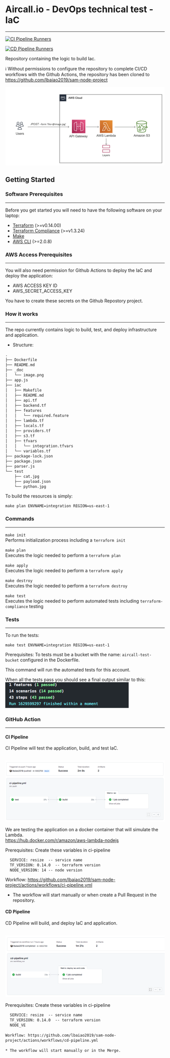 # Aircall.io - DevOps technical test - IaC
--------------------------------

[![CI Pipeline Runners](https://github.com/lbaiao2019/sam-node-project/actions/workflows/ci-pipeline.yml/badge.svg)](https://github.com/lbaiao2019/sam-node-project/actions/workflows/ci-pipeline.yml)

[![CD Pipeline Runners](https://github.com/lbaiao2019/sam-node-project/actions/workflows/cd-pipeline.yml/badge.svg)](https://github.com/lbaiao2019/sam-node-project/actions/workflows/cd-pipeline.yml)

Repository containing the logic to build Iac.

ℹ️ Without permissions to configure the repository to complete CI/CD workflows with the Github Actions, the repository has been cloned to https://github.com/lbaiao2019/sam-node-project


![Alt text](https://github.com/lbaiao2019/sam-node-project/blob/main/_doc/image.png)


## Getting Started 
### Software Prerequisites
--------------------------
 Before you get started you will need to have the following software on your laptop:      
      
* [Terraform](https://www.terraform.io/downloads.html) (>=v0.14.00)
* [Terraform Compliance](https://terraform-compliance.com/pages/installation/pip.html) (>=v1.3.24)
* [Make](https://www.gnu.org/software/make/)      
* [AWS CLI](https://docs.aws.amazon.com/cli/latest/userguide/install-cliv2.html) (>=2.0.8)

### AWS Access Prerequisites 
----------------------------
You will also need permission for Github Actions to deploy the IaC and deploy the application:

* AWS ACCESS KEY ID 
* AWS_SECRET_ACCESS_KEY

You have to create these secrets on the Github Repostory project.

### How it works
----------------
The repo currently contains logic to build, test, and deploy infrastructure and application.

- Structure:
```
.
├── Dockerfile
├── README.md
├── _doc
│   └── image.png
├── app.js
├── iac
│   ├── Makefile
│   ├── README.md
│   ├── api.tf
│   ├── backend.tf
│   ├── features
│   │   └── required.feature
│   ├── lambda.tf
│   ├── locals.tf
│   ├── providers.tf
│   ├── s3.tf
│   ├── tfvars
│   │   └── integration.tfvars
│   └── variables.tf
├── package-lock.json
├── package.json
├── parser.js
└── test
    ├── cat.jpg
    ├── payload.json
    └── python.jpg
```

To build the resources is simply:
```shell script
make plan ENVNAME=integration REGION=us-east-1
```

### Commands
------------
`make init`
<br />Performs initialization process including a `terraform init`

`make plan`
<br />Executes the logic needed to perform a `terraform plan`

`make apply`
<br />Executes the logic needed to perform a `terraform apply`

`make destroy`
<br />Executes the logic needed to perform a `terraform destroy`

`make test`
<br />Executes the logic needed to perform automated tests including `terraform-compliance` testing

### Tests 
--------- 
To run the tests:

```shell script
make test ENVNAME=integration REGION=us-east-1
```

Prerequisites: To tests must be a bucket with the name: `aircall-test-bucket` configured in the Dockerfile.


This command will run the automated tests for this account.

When all the tests pass you should see a final output similar to this:
<br />![Sample Test Result](https://github.com/lbaiao2019/sam-node-project/blob/main/_doc/test-result.png)

### GitHub Action 
--------- 

#### CI Pipeline

CI Pipeline will test the application, build, and test IaC.

<br />![Sample Pipeline](https://github.com/lbaiao2019/sam-node-project/blob/main/_doc/ci-pipeline.png)

We are testing the application on a docker container that will simulate the Lambda.
<br />https://hub.docker.com/r/amazon/aws-lambda-nodejs

Prerequisites: Create these variables in ci-pipeline
```
  SERVICE: resize  -- service name
  TF_VERSION: 0.14.0  -- terraform version
  NODE_VERSION: 14 -- node version
```
Workflow: https://github.com/lbaiao2019/sam-node-project/actions/workflows/ci-pipeline.yml

* The workflow will start manually or when create a Pull Request in the repository.

#### CD Pipeline

CD Pipeline will build, and deploy IaC and application.

<br />![Sample Pipeline](https://github.com/lbaiao2019/sam-node-project/blob/main/_doc/cd-pipeline.png)

Prerequisites: Create these variables in ci-pipeline
```
  SERVICE: resize  -- service name
  TF_VERSION: 0.14.0  -- terraform version
  NODE_VE

Workflow: https://github.com/lbaiao2019/sam-node-project/actions/workflows/cd-pipeline.yml

* The workflow will start manually or in the Merge.

